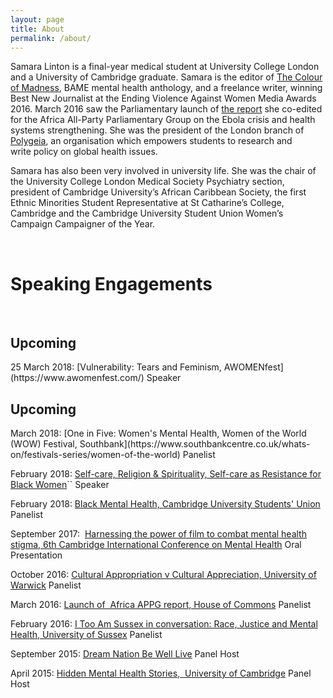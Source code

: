 ```yaml
---
layout: page
title: About
permalink: /about/
---
```


Samara Linton is a final-year medical student at University College London and a University of Cambridge graduate. Samara is the editor of [The Colour of Madness](http://samaralinton.com/the-colour-of-madness/), BAME mental health anthology, and a freelance writer, winning Best New Journalist at the Ending Violence Against Women Media Awards 2016. March 2016 saw the Parliamentary launch of [the report](http://www.royalafricansociety.org/appg-reports) she co-edited for the Africa All-Party Parliamentary Group on the Ebola crisis and health systems strengthening. She was the president of the London branch of [Polygeia](http://www.polygeia.com/), an organisation which empowers students to research and write policy on global health issues.

Samara has also been very involved in university life. She was the chair of the University College London Medical Society Psychiatry section, president of Cambridge University’s African Caribbean Society, the first Ethnic Minorities Student Representative at St Catharine’s College, Cambridge and the Cambridge University Student Union Women’s Campaign Campaigner of the Year.

<br>
<h1><strong>Speaking Engagements</strong></h1>
&nbsp;
<h2>Upcoming</h2>
25 March 2018: [Vulnerability: Tears and Feminism, AWOMENfest](https://www.awomenfest.com/) Speaker

<h2>Upcoming</h2>
March 2018: [One in Five: Women's Mental Health, Women of the World (WOW) Festival, Southbank](https://www.southbankcentre.co.uk/whats-on/festivals-series/women-of-the-world) Panelist

February 2018: [Self-care, Religion &amp; Spirituality, Self-care as Resistance for Black Women](https://racereflections.co.uk/2018/01/15/self-care-as-resistance-for-black-women-learning-healing-organising/amp/?__twitter_impression=true)`` Speaker

February 2018: [Black Mental Health, Cambridge University Students' Union](https://www.facebook.com/events/142242736450194/) Panelist

September 2017:  [Harnessing the power of film to combat mental health stigma, 6th Cambridge International Conference on Mental Health](http://www.bcmhr-cu.org/Conference2017">) Oral Presentation

October 2016: [Cultural Appropriation v Cultural Appreciation, University of Warwick](https://www.facebook.com/events/327392564280094/) Panelist

March 2016: [Launch of  Africa APPG report, House of Commons](https://www.eventbrite.co.uk/e/africa-appg-polygeia-report-launch-lessons-from-ebola-affected-communities-tickets-21057627932) Panelist

February 2016: [I Too Am Sussex in conversation: Race, Justice and Mental Health, University of Sussex](https://www.facebook.com/events/588595211289222/?ref=1&amp;action_history=%5B%7B%22surface%22%3A%22permalink%22%2C%22mechanism%22%3A%22surface%22%2C%22extra_data%22%3A%5B%5D%7D%5D) Panelist

September 2015: [Dream Nation Be Well Live](http://dreamnation.co.uk/be-well-live/) Panel Host

April 2015: [Hidden Mental Health Stories,  University of Cambridge](http://www.varsity.co.uk/comment/8549) Panel Host
